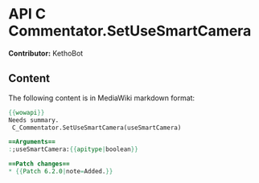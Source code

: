 # API C Commentator.SetUseSmartCamera

**Contributor:** KethoBot

## Content

The following content is in MediaWiki markdown format:

```mediawiki
{{wowapi}}
Needs summary.
 C_Commentator.SetUseSmartCamera(useSmartCamera)

==Arguments==
:;useSmartCamera:{{apitype|boolean}}

==Patch changes==
* {{Patch 6.2.0|note=Added.}}
```